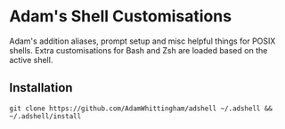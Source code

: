 Adam's Shell Customisations
===========================

Adam's addition aliases, prompt setup and misc helpful things for POSIX shells.
Extra customisations for Bash and Zsh are loaded based on the active shell.

Installation
------------
```
git clone https://github.com/AdamWhittingham/adshell ~/.adshell && ~/.adshell/install
```
